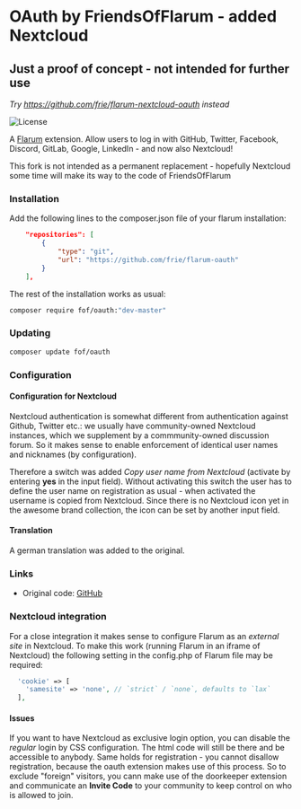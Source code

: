# OAuth by FriendsOfFlarum - added Nextcloud

## Just a proof of concept - not intended for further use

_Try https://github.com/frie/flarum-nextcloud-oauth instead_

![License](https://img.shields.io/badge/license-MIT-blue.svg)


A [Flarum](http://flarum.org) extension. Allow users to log in with GitHub, Twitter, Facebook, Discord, GitLab, Google, LinkedIn - and now also Nextcloud!

This fork is not intended as a permanent replacement - hopefully Nextcloud some time will make its way to the code of FriendsOfFlarum

### Installation

Add the following lines to the composer.json file of your flarum installation:
```json
    "repositories": [
        {
            "type": "git",
            "url": "https://github.com/frie/flarum-oauth"
        }
    ],
```

The rest of the installation works as usual:

```sh
composer require fof/oauth:"dev-master"
```

### Updating

```sh
composer update fof/oauth
```


### Configuration

#### Configuration for Nextcloud

Nextcloud authentication is somewhat different from authentication against Github, Twitter etc.: we usually have community-owned Nextcloud instances, which we supplement by a commmunity-owned discussion forum. So it makes sense to enable enforcement of identical user names and nicknames (by configuration).

Therefore a switch was added *Copy user name from Nextcloud* (activate by entering **yes** in the input field). Without activating this switch the user has to define the user name on registration as usual - when activated the username is copied from Nextcloud. Since there is no Nextcloud icon yet in the awesome brand collection, the icon can be set by another input field.

#### Translation

A german translation was added to the original.

### Links

- Original code: [GitHub](https://github.com/FriendsOfFlarum/oauth)

### Nextcloud integration
  
For a close integration it makes sense to configure Flarum as an *external site* in Nextcloud. To make this work (running Flarum in an iframe of Nextcloud) the following setting in the config.php of Flarum file may be required:
  
```php
  'cookie' => [
    'samesite' => 'none', // `strict` / `none`, defaults to `lax`
  ], 
```
  
#### Issues

If you want to have Nextcloud as exclusive login option, you can disable the *regular* login by CSS configuration. The html code will still be there and be accessible to anybody. Same holds for registration - you cannot disallow registration, because the oauth extension makes use of this process. So to exclude "foreign" visitors, you cann make use of the doorkeeper extension and communicate an **Invite Code** to your community to keep control on who is allowed to join.
